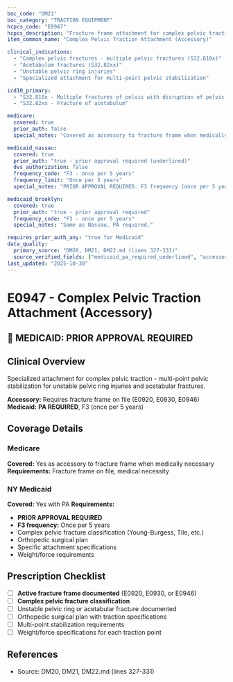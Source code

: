 ```yaml
---
boc_code: "DM21"
boc_category: "TRACTION EQUIPMENT"
hcpcs_code: "E0947"
hcpcs_description: "Fracture frame attachment for complex pelvic traction"
item_common_name: "Complex Pelvic Traction Attachment (Accessory)"

clinical_indications:
  - "Complex pelvic fractures - multiple pelvic fractures (S32.810x)"
  - "Acetabulum fractures (S32.82xx)"
  - "Unstable pelvic ring injuries"
  - "Specialized attachment for multi-point pelvic stabilization"

icd10_primary:
  - "S32.810x - Multiple fractures of pelvis with disruption of pelvic ring"
  - "S32.82xx - Fracture of acetabulum"

medicare:
  covered: true
  prior_auth: false
  special_notes: "Covered as accessory to fracture frame when medically necessary. Requires fracture frame on file (E0920, E0930, E0946)."

medicaid_nassau:
  covered: true
  prior_auth: "true - prior approval required (underlined)"
  dvs_authorization: false
  frequency_code: "F3 - once per 5 years"
  frequency_limit: "Once per 5 years"
  special_notes: "PRIOR APPROVAL REQUIRED. F3 frequency (once per 5 years). Documentation: complex pelvic fracture classification, orthopedic surgical plan, specific attachment specifications, weight/force requirements."

medicaid_brooklyn:
  covered: true
  prior_auth: "true - prior approval required"
  frequency_code: "F3 - once per 5 years"
  special_notes: "Same as Nassau. PA required."

requires_prior_auth_any: "true for Medicaid"
data_quality:
  primary_source: "DM20, DM21, DM22.md (lines 327-331)"
  source_verified_fields: ["medicaid_pa_required_underlined", "accessory_fracture_frame", "f3_once_per_5years", "complex_pelvic_fracture_classification", "weight_force_requirements"]
last_updated: "2025-10-30"
---
```


# E0947 - Complex Pelvic Traction Attachment (Accessory)

## 🚨 MEDICAID: PRIOR APPROVAL REQUIRED

## Clinical Overview
Specialized attachment for complex pelvic traction - multi-point pelvic stabilization for unstable pelvic ring injuries and acetabular fractures.

**Accessory:** Requires fracture frame on file (E0920, E0930, E0946)
**Medicaid:** **PA REQUIRED**, F3 (once per 5 years)

## Coverage Details

### Medicare
**Covered:** Yes as accessory to fracture frame when medically necessary
**Requirements:** Fracture frame on file, medical necessity

### NY Medicaid
**Covered:** Yes with PA
**Requirements:**
- **PRIOR APPROVAL REQUIRED**
- **F3 frequency:** Once per 5 years
- Complex pelvic fracture classification (Young-Burgess, Tile, etc.)
- Orthopedic surgical plan
- Specific attachment specifications
- Weight/force requirements

## Prescription Checklist
- [ ] **Active fracture frame documented** (E0920, E0930, or E0946)
- [ ] **Complex pelvic fracture classification**
- [ ] Unstable pelvic ring or acetabular fracture documented
- [ ] Orthopedic surgical plan with traction specifications
- [ ] Multi-point stabilization requirements
- [ ] Weight/force specifications for each traction point

## References
- Source: DM20, DM21, DM22.md (lines 327-331)
